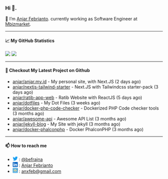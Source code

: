### Hi 👋.

 🔭 I’m [Anjar Febrianto](https://www.anjar.my.id). currently working as Software Engineer at [Mbizmarket](https://www.mbizmarket.co.id). 

[]() 

---


#### 📈 My GitHub Statistics
<img src="https://github-readme-stats.vercel.app/api?username=anjar&show_icons=true&count_private=true&hide=contribs&cache_seconds=86400&theme=vision-friendly-dark&hide_title=true">

<img src="https://github-readme-stats.vercel.app/api/top-langs/?username=anjar&layout=compact&count=8&cache_seconds=86400&theme=vision-friendly-dark&hide=html,css">


---

#### 👷 Checkout My Latest Project on Github

- [anjar/anjar.my.id](https://github.com/anjar/anjar.my.id) - My personal site, with Next.JS (2 days ago)
- [anjar/nextjs-tailwind-starter](https://github.com/anjar/nextjs-tailwind-starter) - Next.JS with Tailwindcss starter-pack (3 days ago)
- [anjar/ratib-app-web](https://github.com/anjar/ratib-app-web) - Ratib Website with ReactJS (5 days ago)
- [anjar/dotfiles](https://github.com/anjar/dotfiles) - My Dot Files (3 weeks ago)
- [anjar/docker-php-code-checker](https://github.com/anjar/docker-php-code-checker) - Dockerized PHP Code checker tools (3 months ago)
- [anjar/awesome-api](https://github.com/anjar/awesome-api) - Awesome API List (3 months ago)
- [anjar/jekyll-blog](https://github.com/anjar/jekyll-blog) - My Site with jekyll (3 months ago)
- [anjar/docker-phalconphp](https://github.com/anjar/docker-phalconphp) - Docker PhalconPHP (3 months ago)


---
#### 📫 How to reach me
[](https://www.linkedin.com/in/anjar-febrianto/)

- <img  alt="Anjar Febrianto | Twitter"  width="16px"  src="https://raw.githubusercontent.com/anjar/anjar/master/assets/twitter.svg" /> : [@befrajna](https://twitter.com/befrajna)
- <img  alt="Anjar Febrianto | Linkedin"  width="16px" src="https://raw.githubusercontent.com/anjar/anjar/master/assets/linkedin.svg" /> : [Anjar Febrianto](https://www.linkedin.com/in/anjar-febrianto/)
- <img  alt="Anjar Febrianto | Email"  width="16px" src="https://raw.githubusercontent.com/anjar/anjar/master/assets/email-icon.svg" /> : [anxfeb@gmail.com](mailto://anxfeb@gmail.com)


